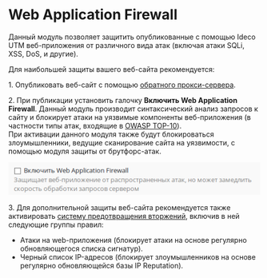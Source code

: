 # Web Application Firewall

Данный модуль позволяет защитить опубликованные с помощью Ideco UTM веб-приложения от различного вида атак (включая атаки SQLi, XSS, DoS, и другие).

Для наибольшей защиты вашего веб-сайта рекомендуется:

1\. Опубликовать веб-сайт с помощью [обратного прокси-сервера](./).

2\. При публикации установить галочку **Включить Web Application Firewall**. Данный модуль производит синтаксический анализ запросов к сайту и блокирует атаки на уязвимые компоненты веб-приложения (в частности типы атак, входящие в [OWASP TOP-10](https://www.owasp.org/index.php/Category:OWASP\_Top\_Ten\_Project)).\
При активации данного модуля также будут блокироваться злоумышленники, ведущие сканирование сайта на уязвимости, с помощью модуля защиты от брутфорс-атак.

![](../../attachments/4981576/6586624.png)

3\. Для дополнительной защиты веб-сайта рекомендуется также активировать [систему предотвращения вторжений](../../access-rules/ips.md), включив в ней следующие группы правил:

* Атаки на web-приложения (блокирует атаки на основе регулярно обновляющегося списка сигнатур).
* Черный список IP-адресов (блокирует злоумышленников на основе регулярно обновляющейся базы IP Reputation).

